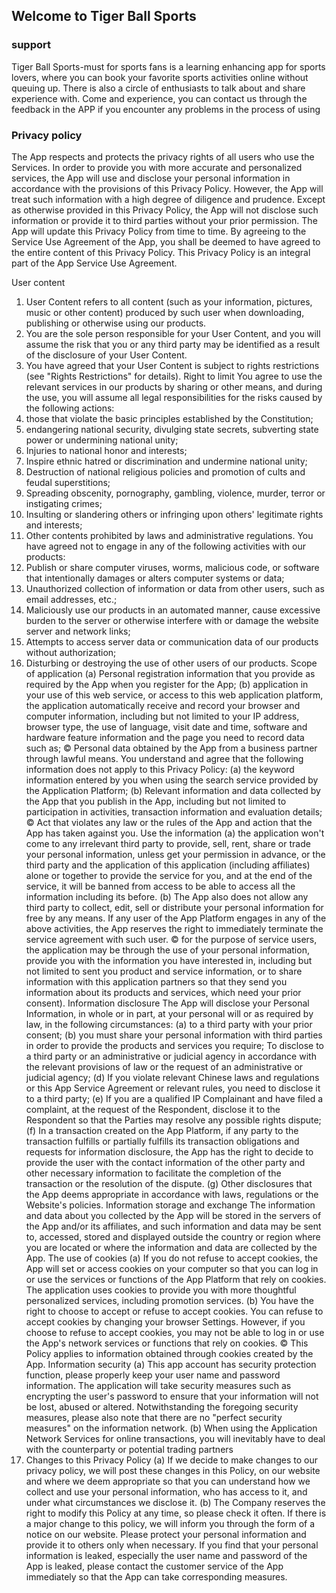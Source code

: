## Welcome to Tiger Ball Sports


### support
Tiger Ball Sports-must for sports fans is a learning enhancing app for sports lovers, where you can book your favorite sports activities online without queuing up. There is also a circle of enthusiasts to talk about and share experience with. Come and experience, you can contact us through the feedback in the APP if you encounter any problems in the process of using


### Privacy policy
The App respects and protects the privacy rights of all users who use the Services. In order to provide you with more accurate and personalized services, the App will use and disclose your personal information in accordance with the provisions of this Privacy Policy. However, the App will treat such information with a high degree of diligence and prudence. Except as otherwise provided in this Privacy Policy, the App will not disclose such information or provide it to third parties without your prior permission. The App will update this Privacy Policy from time to time. By agreeing to the Service Use Agreement of the App, you shall be deemed to have agreed to the entire content of this Privacy Policy. This Privacy Policy is an integral part of the App Service Use Agreement.

User content
1. User Content refers to all content (such as your information, pictures, music or other content) produced by such user when downloading, publishing or otherwise using our products.
2. You are the sole person responsible for your User Content, and you will assume the risk that you or any third party may be identified as a result of the disclosure of your User Content.
3. You have agreed that your User Content is subject to rights restrictions (see "Rights Restrictions" for details).
Right to limit
You agree to use the relevant services in our products by sharing or other means, and during the use, you will assume all legal responsibilities for the risks caused by the following actions:
1. those that violate the basic principles established by the Constitution;
2. endangering national security, divulging state secrets, subverting state power or undermining national unity;
3. Injuries to national honor and interests;
4. Inspire ethnic hatred or discrimination and undermine national unity;
5. Destruction of national religious policies and promotion of cults and feudal superstitions;
6. Spreading obscenity, pornography, gambling, violence, murder, terror or instigating crimes;
7. Insulting or slandering others or infringing upon others' legitimate rights and interests;
8. Other contents prohibited by laws and administrative regulations.
You have agreed not to engage in any of the following activities with our products:
1. Publish or share computer viruses, worms, malicious code, or software that intentionally damages or alters computer systems or data;
2. Unauthorized collection of information or data from other users, such as email addresses, etc.;
3. Maliciously use our products in an automated manner, cause excessive burden to the server or otherwise interfere with or damage the website server and network links;
4. Attempts to access server data or communication data of our products without authorization;
5. Disturbing or destroying the use of other users of our products.
Scope of application
(a) Personal registration information that you provide as required by the App when you register for the App;
(b) application in your use of this web service, or access to this web application platform, the application automatically receive and record your browser and computer information, including but not limited to your IP address, browser type, the use of language, visit date and time, software and hardware feature information and the page you need to record data such as;
© Personal data obtained by the App from a business partner through lawful means.
You understand and agree that the following information does not apply to this Privacy Policy:
(a) the keyword information entered by you when using the search service provided by the Application Platform;
(b) Relevant information and data collected by the App that you publish in the App, including but not limited to participation in activities, transaction information and evaluation details;
© Act that violates any law or the rules of the App and action that the App has taken against you.
Use the information
(a) the application won't come to any irrelevant third party to provide, sell, rent, share or trade your personal information, unless get your permission in advance, or the third party and the application of this application (including affiliates) alone or together to provide the service for you, and at the end of the service, it will be banned from access to be able to access all the information including its before.
(b) The App also does not allow any third party to collect, edit, sell or distribute your personal information for free by any means. If any user of the App Platform engages in any of the above activities, the App reserves the right to immediately terminate the service agreement with such user.
© for the purpose of service users, the application may be through the use of your personal information, provide you with the information you have interested in, including but not limited to sent you product and service information, or to share information with this application partners so that they send you information about its products and services, which need your prior consent).
Information disclosure
The App will disclose your Personal Information, in whole or in part, at your personal will or as required by law, in the following circumstances:
(a) to a third party with your prior consent;
(b) you must share your personal information with third parties in order to provide the products and services you require;
To disclose to a third party or an administrative or judicial agency in accordance with the relevant provisions of law or the request of an administrative or judicial agency;
(d) If you violate relevant Chinese laws and regulations or this App Service Agreement or relevant rules, you need to disclose it to a third party;
(e) If you are a qualified IP Complainant and have filed a complaint, at the request of the Respondent, disclose it to the Respondent so that the Parties may resolve any possible rights dispute;
(f) In a transaction created on the App Platform, if any party to the transaction fulfills or partially fulfills its transaction obligations and requests for information disclosure, the App has the right to decide to provide the user with the contact information of the other party and other necessary information to facilitate the completion of the transaction or the resolution of the dispute.
(g) Other disclosures that the App deems appropriate in accordance with laws, regulations or the Website's policies.
Information storage and exchange
The information and data about you collected by the App will be stored in the servers of the App and/or its affiliates, and such information and data may be sent to, accessed, stored and displayed outside the country or region where you are located or where the information and data are collected by the App.
The use of cookies
(a) If you do not refuse to accept cookies, the App will set or access cookies on your computer so that you can log in or use the services or functions of the App Platform that rely on cookies. The application uses cookies to provide you with more thoughtful personalized services, including promotion services.
(b) You have the right to choose to accept or refuse to accept cookies. You can refuse to accept cookies by changing your browser Settings. However, if you choose to refuse to accept cookies, you may not be able to log in or use the App's network services or functions that rely on cookies.
© This Policy applies to information obtained through cookies created by the App.
Information security
(a) This app account has security protection function, please properly keep your user name and password information. The application will take security measures such as encrypting the user's password to ensure that your information will not be lost, abused or altered. Notwithstanding the foregoing security measures, please also note that there are no "perfect security measures" on the information network.
(b) When using the Application Network Services for online transactions, you will inevitably have to deal with the counterparty or potential trading partners
7. Changes to this Privacy Policy
(a) If we decide to make changes to our privacy policy, we will post these changes in this Policy, on our website and where we deem appropriate so that you can understand how we collect and use your personal information, who has access to it, and under what circumstances we disclose it.
(b) The Company reserves the right to modify this Policy at any time, so please check it often. If there is a major change to this policy, we will inform you through the form of a notice on our website.
Please protect your personal information and provide it to others only when necessary. If you find that your personal information is leaked, especially the user name and password of the App is leaked, please contact the customer service of the App immediately so that the App can take corresponding measures.
